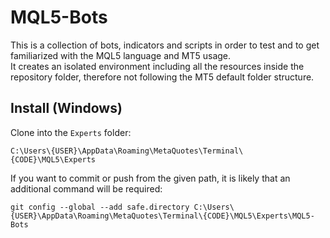 # MQL5-Bots

This is a collection of bots, indicators and scripts in order to test and to get familiarized with the MQL5 language and MT5 usage.    
It creates an isolated environment including all the resources inside the repository folder, therefore not following the MT5 default folder structure.    

## Install (Windows)

Clone into the `Experts` folder:     

`C:\Users\{USER}\AppData\Roaming\MetaQuotes\Terminal\{CODE}\MQL5\Experts`    

If you want to commit or push from the given path, it is likely that an additional command will be required:    

`git config --global --add safe.directory C:\Users\{USER}\AppData\Roaming\MetaQuotes\Terminal\{CODE}\MQL5\Experts\MQL5-Bots`    


